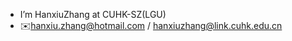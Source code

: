 - I’m HanxiuZhang at CUHK-SZ(LGU)
- ✉️hanxiu.zhang@hotmail.com / hanxiuzhang@link.cuhk.edu.cn

<!---
HanxiuZhang/HanxiuZhang is a ✨ special ✨ repository because its `README.md` (this file) appears on your GitHub profile.
You can click the Preview link to take a look at your changes.
--->
